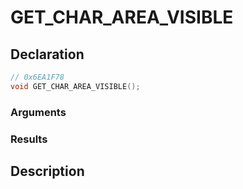 # GET_CHAR_AREA_VISIBLE

## Declaration
```cpp
// 0x6EA1F78
void GET_CHAR_AREA_VISIBLE();
```

### Arguments

### Results

## Description
